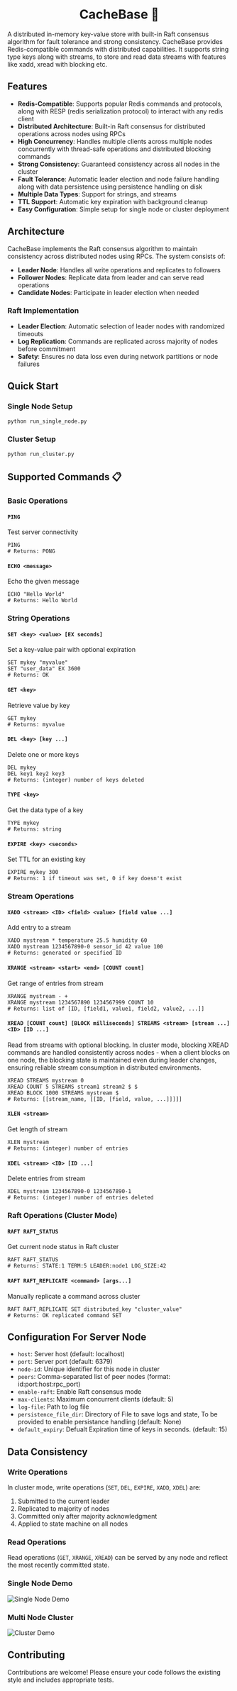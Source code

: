 <div align="center">

# CacheBase 💾

</div>

A distributed in-memory key-value store with built-in Raft consensus algorithm for fault tolerance and strong consistency. CacheBase provides Redis-compatible commands with distributed capabilities. It supports string type keys along with streams, to store and read data streams with features like xadd, xread with blocking etc.

## Features


- **Redis-Compatible**: Supports popular Redis commands and protocols, along with RESP (redis serialization protocol) to interact with any redis client
- **Distributed Architecture**: Built-in Raft consensus for distributed operations across nodes using RPCs
- **High Concurrency**: Handles multiple clients across multiple nodes concurrently with thread-safe operations and distributed blocking commands
- **Strong Consistency**: Guaranteed consistency across all nodes in the cluster
- **Fault Tolerance**: Automatic leader election and node failure handling along with data persistence using persistence handling on disk
- **Multiple Data Types**: Support for strings, and streams
- **TTL Support**: Automatic key expiration with background cleanup
- **Easy Configuration**: Simple setup for single node or cluster deployment


## Architecture

CacheBase implements the Raft consensus algorithm to maintain consistency across distributed nodes using RPCs. The system consists of:

- **Leader Node**: Handles all write operations and replicates to followers
- **Follower Nodes**: Replicate data from leader and can serve read operations
- **Candidate Nodes**: Participate in leader election when needed

### Raft Implementation
- **Leader Election**: Automatic selection of leader nodes with randomized timeouts
- **Log Replication**: Commands are replicated across majority of nodes before commitment
- **Safety**: Ensures no data loss even during network partitions or node failures

## Quick Start

### Single Node Setup
```bash
python run_single_node.py
```

### Cluster Setup 
```bash
python run_cluster.py
```

## Supported Commands 📋

### Basic Operations

#### `PING`
Test server connectivity
```
PING
# Returns: PONG
```

#### `ECHO <message>`
Echo the given message
```
ECHO "Hello World"
# Returns: Hello World
```

### String Operations

#### `SET <key> <value> [EX seconds]`
Set a key-value pair with optional expiration
```
SET mykey "myvalue"
SET "user_data" EX 3600
# Returns: OK
```

#### `GET <key>`
Retrieve value by key
```
GET mykey
# Returns: myvalue
```

#### `DEL <key> [key ...]`
Delete one or more keys
```
DEL mykey
DEL key1 key2 key3
# Returns: (integer) number of keys deleted
```

#### `TYPE <key>`
Get the data type of a key
```
TYPE mykey
# Returns: string
```

#### `EXPIRE <key> <seconds>`
Set TTL for an existing key
```
EXPIRE mykey 300
# Returns: 1 if timeout was set, 0 if key doesn't exist
```

### Stream Operations

#### `XADD <stream> <ID> <field> <value> [field value ...]`
Add entry to a stream
```
XADD mystream * temperature 25.5 humidity 60
XADD mystream 1234567890-0 sensor_id 42 value 100
# Returns: generated or specified ID
```

#### `XRANGE <stream> <start> <end> [COUNT count]`
Get range of entries from stream
```
XRANGE mystream - +
XRANGE mystream 1234567890 1234567999 COUNT 10
# Returns: list of [ID, [field1, value1, field2, value2, ...]]
```

#### `XREAD [COUNT count] [BLOCK milliseconds] STREAMS <stream> [stream ...] <ID> [ID ...]`
Read from streams with optional blocking. In cluster mode, blocking XREAD commands are handled consistently across nodes - when a client blocks on one node, the blocking state is maintained even during leader changes, ensuring reliable stream consumption in distributed environments.
```
XREAD STREAMS mystream 0
XREAD COUNT 5 STREAMS stream1 stream2 $ $
XREAD BLOCK 1000 STREAMS mystream $
# Returns: [[stream_name, [[ID, [field, value, ...]]]]]
```

#### `XLEN <stream>`
Get length of stream
```
XLEN mystream
# Returns: (integer) number of entries
```

#### `XDEL <stream> <ID> [ID ...]`
Delete entries from stream
```
XDEL mystream 1234567890-0 1234567890-1
# Returns: (integer) number of entries deleted
```

### Raft Operations (Cluster Mode)

#### `RAFT RAFT_STATUS`
Get current node status in Raft cluster
```
RAFT RAFT_STATUS
# Returns: STATE:1 TERM:5 LEADER:node1 LOG_SIZE:42
```

#### `RAFT RAFT_REPLICATE <command> [args...]`
Manually replicate a command across cluster
```
RAFT RAFT_REPLICATE SET distributed_key "cluster_value"
# Returns: OK replicated command SET
```

## Configuration For Server Node

- `host`: Server host (default: localhost)
- `port`: Server port (default: 6379)  
- `node-id`: Unique identifier for this node in cluster
- `peers`: Comma-separated list of peer nodes (format: id:port:host:rpc_port)
- `enable-raft`: Enable Raft consensus mode
- `max-clients`: Maximum concurrent clients (default: 5)
- `log-file`: Path to log file
- `persistence_file_dir`: Directory of File to save logs and state, To be provided to enable persistance handling (default: None)
- `default_expiry`: Defualt Expiration time of keys in seconds. (default: 15)



## Data Consistency

### Write Operations
In cluster mode, write operations (`SET`, `DEL`, `EXPIRE`, `XADD`, `XDEL`) are:
1. Submitted to the current leader
2. Replicated to majority of nodes
3. Committed only after majority acknowledgment
4. Applied to state machine on all nodes

### Read Operations  
Read operations (`GET`, `XRANGE`, `XREAD`) can be served by any node and reflect the most recently committed state.



### Single Node Demo

![Single Node Demo](https://github.com/user-attachments/assets/7c2db2a3-6cba-4cc2-9ab5-5f79ee92dd3d)


### Multi Node Cluster


![Cluster Demo](https://github.com/user-attachments/assets/6b36ae16-aac1-445b-898e-2f0f0498c120)


## Contributing

Contributions are welcome! Please ensure your code follows the existing style and includes appropriate tests.


